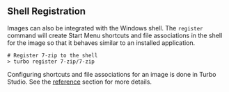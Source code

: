 ## Shell Registration

Images can also be integrated with the Windows shell. The `register` command will create Start Menu shortcuts and file associations in the shell for the image so that it behaves similar to an installed application.

```
# Register 7-zip to the shell
> turbo register 7-zip/7-zip
```

Configuring shortcuts and file associations for an image is done in Turbo Studio. See the [reference](/docs/reference/turbo-studio) section for more details.
